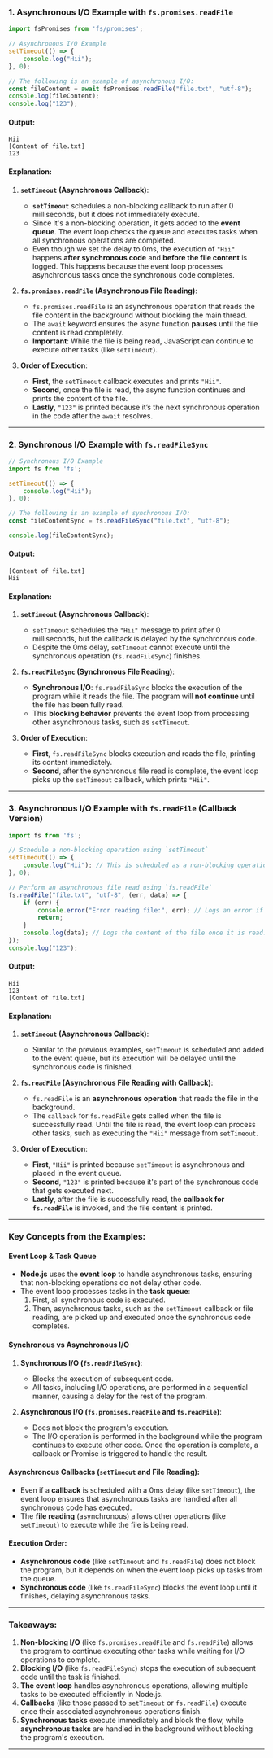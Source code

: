 ### **1. Asynchronous I/O Example with `fs.promises.readFile`**

```javascript
import fsPromises from 'fs/promises';

// Asynchronous I/O Example
setTimeout(() => {
    console.log("Hii");
}, 0);

// The following is an example of asynchronous I/O:
const fileContent = await fsPromises.readFile("file.txt", "utf-8");
console.log(fileContent);
console.log("123");
```

#### **Output:**
```
Hii
[Content of file.txt]
123
```

#### **Explanation:**
1. **`setTimeout` (Asynchronous Callback)**:
   - **`setTimeout`** schedules a non-blocking callback to run after 0 milliseconds, but it does not immediately execute.
   - Since it's a non-blocking operation, it gets added to the **event queue**. The event loop checks the queue and executes tasks when all synchronous operations are completed.
   - Even though we set the delay to 0ms, the execution of `"Hii"` happens **after synchronous code** and **before the file content** is logged. This happens because the event loop processes asynchronous tasks once the synchronous code completes.

2. **`fs.promises.readFile` (Asynchronous File Reading)**:
   - `fs.promises.readFile` is an asynchronous operation that reads the file content in the background without blocking the main thread.
   - The `await` keyword ensures the async function **pauses** until the file content is read completely.
   - **Important**: While the file is being read, JavaScript can continue to execute other tasks (like `setTimeout`).
   
3. **Order of Execution**:
   - **First**, the `setTimeout` callback executes and prints `"Hii"`.
   - **Second**, once the file is read, the async function continues and prints the content of the file.
   - **Lastly**, `"123"` is printed because it’s the next synchronous operation in the code after the `await` resolves.

---

### **2. Synchronous I/O Example with `fs.readFileSync`**

```javascript
// Synchronous I/O Example
import fs from 'fs';

setTimeout(() => {
    console.log("Hii");
}, 0);

// The following is an example of synchronous I/O:
const fileContentSync = fs.readFileSync("file.txt", "utf-8");

console.log(fileContentSync);
```

#### **Output:**
```
[Content of file.txt]
Hii
```

#### **Explanation:**
1. **`setTimeout` (Asynchronous Callback)**:
   - `setTimeout` schedules the `"Hii"` message to print after 0 milliseconds, but the callback is delayed by the synchronous code.
   - Despite the 0ms delay, `setTimeout` cannot execute until the synchronous operation (`fs.readFileSync`) finishes.
   
2. **`fs.readFileSync` (Synchronous File Reading)**:
   - **Synchronous I/O**: `fs.readFileSync` blocks the execution of the program while it reads the file. The program will **not continue** until the file has been fully read.
   - This **blocking behavior** prevents the event loop from processing other asynchronous tasks, such as `setTimeout`.
   
3. **Order of Execution**:
   - **First**, `fs.readFileSync` blocks execution and reads the file, printing its content immediately.
   - **Second**, after the synchronous file read is complete, the event loop picks up the `setTimeout` callback, which prints `"Hii"`.

---

### **3. Asynchronous I/O Example with `fs.readFile` (Callback Version)**

```javascript
import fs from 'fs';

// Schedule a non-blocking operation using `setTimeout`
setTimeout(() => {
    console.log("Hii"); // This is scheduled as a non-blocking operation to execute after 0ms.
}, 0);

// Perform an asynchronous file read using `fs.readFile`
fs.readFile("file.txt", "utf-8", (err, data) => {
    if (err) {
        console.error("Error reading file:", err); // Logs an error if the file cannot be read.
        return;
    }
    console.log(data); // Logs the content of the file once it is read.
});
console.log("123");
```

#### **Output:**
```
Hii
123
[Content of file.txt]
```

#### **Explanation:**
1. **`setTimeout` (Asynchronous Callback)**:
   - Similar to the previous examples, `setTimeout` is scheduled and added to the event queue, but its execution will be delayed until the synchronous code is finished.

2. **`fs.readFile` (Asynchronous File Reading with Callback)**:
   - `fs.readFile` is an **asynchronous operation** that reads the file in the background.
   - The `callback` for `fs.readFile` gets called when the file is successfully read. Until the file is read, the event loop can process other tasks, such as executing the `"Hii"` message from `setTimeout`.

3. **Order of Execution**:
   - **First**, `"Hii"` is printed because `setTimeout` is asynchronous and placed in the event queue.
   - **Second**, `"123"` is printed because it's part of the synchronous code that gets executed next.
   - **Lastly**, after the file is successfully read, the **callback for `fs.readFile`** is invoked, and the file content is printed.

---

### **Key Concepts from the Examples:**

#### **Event Loop & Task Queue**
- **Node.js** uses the **event loop** to handle asynchronous tasks, ensuring that non-blocking operations do not delay other code.
- The event loop processes tasks in the **task queue**:
  1. First, all synchronous code is executed.
  2. Then, asynchronous tasks, such as the `setTimeout` callback or file reading, are picked up and executed once the synchronous code completes.

#### **Synchronous vs Asynchronous I/O**
1. **Synchronous I/O (`fs.readFileSync`)**:
   - Blocks the execution of subsequent code.
   - All tasks, including I/O operations, are performed in a sequential manner, causing a delay for the rest of the program.
   
2. **Asynchronous I/O (`fs.promises.readFile` and `fs.readFile`)**:
   - Does not block the program's execution.
   - The I/O operation is performed in the background while the program continues to execute other code. Once the operation is complete, a callback or Promise is triggered to handle the result.

#### **Asynchronous Callbacks (`setTimeout` and File Reading)**:
- Even if a **callback** is scheduled with a 0ms delay (like `setTimeout`), the event loop ensures that asynchronous tasks are handled after all synchronous code has executed.
- The **file reading** (asynchronous) allows other operations (like `setTimeout`) to execute while the file is being read.

#### **Execution Order**:
- **Asynchronous code** (like `setTimeout` and `fs.readFile`) does not block the program, but it depends on when the event loop picks up tasks from the queue.
- **Synchronous code** (like `fs.readFileSync`) blocks the event loop until it finishes, delaying asynchronous tasks.

---

### **Takeaways:**
1. **Non-blocking I/O** (like `fs.promises.readFile` and `fs.readFile`) allows the program to continue executing other tasks while waiting for I/O operations to complete.
2. **Blocking I/O** (like `fs.readFileSync`) stops the execution of subsequent code until the task is finished.
3. **The event loop** handles asynchronous operations, allowing multiple tasks to be executed efficiently in Node.js.
4. **Callbacks** (like those passed to `setTimeout` or `fs.readFile`) execute once their associated asynchronous operations finish.
5. **Synchronous tasks** execute immediately and block the flow, while **asynchronous tasks** are handled in the background without blocking the program's execution.






---